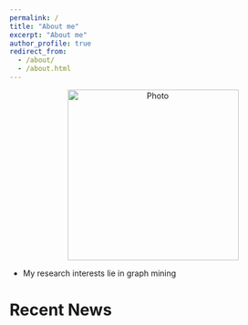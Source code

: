 ```yaml
---
permalink: /
title: "About me"
excerpt: "About me"
author_profile: true
redirect_from: 
  - /about/
  - /about.html
---
```


<p align="center">
  <img src="https://pranayanchuri.github.io/files/pranay_img.jpg?raw=true" alt="Photo" style="height: 300px;"/> 
</p>

* My research interests lie in graph mining

# Recent News
